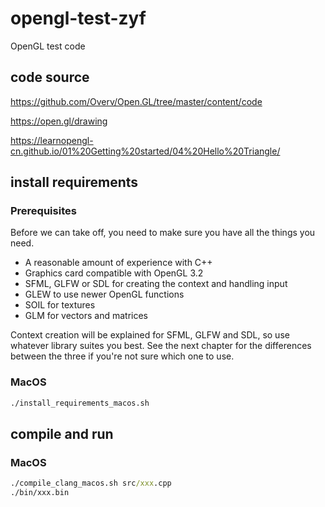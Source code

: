 # opengl-test-zyf
OpenGL test code

## code source
https://github.com/Overv/Open.GL/tree/master/content/code

https://open.gl/drawing

https://learnopengl-cn.github.io/01%20Getting%20started/04%20Hello%20Triangle/

## install requirements
### Prerequisites
Before we can take off, you need to make sure you have all the things you need.

- A reasonable amount of experience with C++
- Graphics card compatible with OpenGL 3.2
- SFML, GLFW or SDL for creating the context and handling input
- GLEW to use newer OpenGL functions
- SOIL for textures
- GLM for vectors and matrices

Context creation will be explained for SFML, GLFW and SDL, so use whatever library suites you best. See the next chapter for the differences between the three if you're not sure which one to use.

### MacOS
```cmd
./install_requirements_macos.sh
```

## compile and run
### MacOS
```cmd
./compile_clang_macos.sh src/xxx.cpp
./bin/xxx.bin
```
